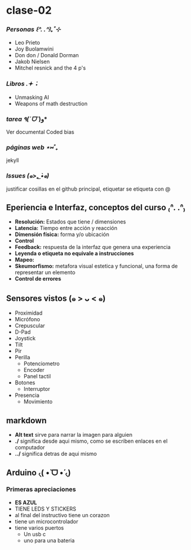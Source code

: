 # clase-02
### *Personas ꒰ᐢ. .ᐢ꒱₊˚⊹*
- Leo Prieto
- Joy Buolamwini
- Don don / Donald Dorman
- Jakob Nielsen
- Mitchel resnick and the 4 p's 

### *Libros .𖥔 ݁ ˖* 
- Unmasking AI
- Weapons of math destruction
### *tarea ٩(ˊᗜˋ*)و* 
Ver documental Coded bias
### *páginas web ⋆⑅˚₊* 
jekyll
### *Issues (๑>؂•̀๑)*
justificar cosillas en el github principal, etiquetar se etiqueta con @  

## Eperiencia e Interfaz, conceptos del curso ₍ᐢ. .ᐢ₎

- **Resolución:** Estados que tiene / dimensiones
- **Latencia:** Tiempo entre acción y reacción 
- **Dimensión física:** forma y/o ubicación  
- **Control**
- **Feedback:** respuesta de la interfaz que genera una experiencia 
- **Leyenda o etiqueta no equivale a instrucciones**
- **Mapeo:**
- **Skeumorfismo:** metafora visual estetica y funcional, una forma de representar un elemento
- **Control de errores**

## Sensores vistos (๑ > ᴗ < ๑)
- Proximidad
- Micrófono
- Crepuscular
- D-Pad
- Joystick
- Tilt
- Pir
- Perilla
  - Potenciometro
  - Encoder
  - Panel tactil
- Botones
  - Interruptor
- Presencia
  - Movimiento
 
## markdown
- **Alt text** sirve para narrar la imagen para alguien
- **./** significa desde aqui mismo, como se escriben enlaces en el computador
- **../** significa detras de aqui mismo
 
## Arduino ৻( •̀ ᗜ •́ ৻)
### Primeras apreciaciones
- **ES AZUL**
- TIENE LEDS Y STICKERS
- al final del instructivo tiene un corazon
- tiene un microcontrolador
- tiene varios puertos
  - Un usb c
  - uno para una bateria
   
